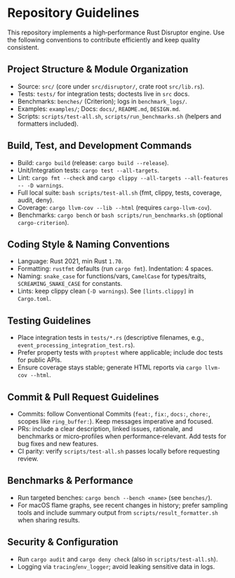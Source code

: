 # Repository Guidelines

This repository implements a high‑performance Rust Disruptor engine. Use the following conventions to contribute efficiently and keep quality consistent.

## Project Structure & Module Organization
- Source: `src/` (core under `src/disruptor/`, crate root `src/lib.rs`).
- Tests: `tests/` for integration tests; doctests live in `src` docs.
- Benchmarks: `benches/` (Criterion); logs in `benchmark_logs/`.
- Examples: `examples/`; Docs: `docs/`, `README.md`, `DESIGN.md`.
- Scripts: `scripts/test-all.sh`, `scripts/run_benchmarks.sh` (helpers and formatters included).

## Build, Test, and Development Commands
- Build: `cargo build` (release: `cargo build --release`).
- Unit/Integration tests: `cargo test --all-targets`.
- Lint: `cargo fmt --check` and `cargo clippy --all-targets --all-features -- -D warnings`.
- Full local suite: `bash scripts/test-all.sh` (fmt, clippy, tests, coverage, audit, deny).
- Coverage: `cargo llvm-cov --lib --html` (requires `cargo-llvm-cov`).
- Benchmarks: `cargo bench` or `bash scripts/run_benchmarks.sh` (optional `cargo-criterion`).

## Coding Style & Naming Conventions
- Language: Rust 2021, min Rust `1.70`.
- Formatting: `rustfmt` defaults (run `cargo fmt`). Indentation: 4 spaces.
- Naming: `snake_case` for functions/vars, `CamelCase` for types/traits, `SCREAMING_SNAKE_CASE` for constants.
- Lints: keep clippy clean (`-D warnings`). See `[lints.clippy]` in `Cargo.toml`.

## Testing Guidelines
- Place integration tests in `tests/*.rs` (descriptive filenames, e.g., `event_processing_integration_test.rs`).
- Prefer property tests with `proptest` where applicable; include doc tests for public APIs.
- Ensure coverage stays stable; generate HTML reports via `cargo llvm-cov --html`.

## Commit & Pull Request Guidelines
- Commits: follow Conventional Commits (`feat:`, `fix:`, `docs:`, `chore:`, scopes like `ring_buffer:`). Keep messages imperative and focused.
- PRs: include a clear description, linked issues, rationale, and benchmarks or micro‑profiles when performance‑relevant. Add tests for bug fixes and new features.
- CI parity: verify `scripts/test-all.sh` passes locally before requesting review.

## Benchmarks & Performance
- Run targeted benches: `cargo bench --bench <name>` (see `benches/`).
- For macOS flame graphs, see recent changes in history; prefer sampling tools and include summary output from `scripts/result_formatter.sh` when sharing results.

## Security & Configuration
- Run `cargo audit` and `cargo deny check` (also in `scripts/test-all.sh`).
- Logging via `tracing`/`env_logger`; avoid leaking sensitive data in logs.
